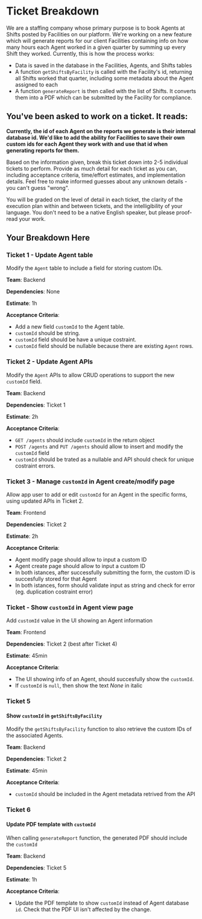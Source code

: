 # Ticket Breakdown

We are a staffing company whose primary purpose is to book Agents at Shifts posted by Facilities on our platform. We're working on a new feature which will generate reports for our client Facilities containing info on how many hours each Agent worked in a given quarter by summing up every Shift they worked. Currently, this is how the process works:

- Data is saved in the database in the Facilities, Agents, and Shifts tables
- A function `getShiftsByFacility` is called with the Facility's id, returning all Shifts worked that quarter, including some metadata about the Agent assigned to each
- A function `generateReport` is then called with the list of Shifts. It converts them into a PDF which can be submitted by the Facility for compliance.

## You've been asked to work on a ticket. It reads:

**Currently, the id of each Agent on the reports we generate is their internal database id. We'd like to add the ability for Facilities to save their own custom ids for each Agent they work with and use that id when generating reports for them.**

Based on the information given, break this ticket down into 2-5 individual tickets to perform. Provide as much detail for each ticket as you can, including acceptance criteria, time/effort estimates, and implementation details. Feel free to make informed guesses about any unknown details - you can't guess "wrong".

You will be graded on the level of detail in each ticket, the clarity of the execution plan within and between tickets, and the intelligibility of your language. You don't need to be a native English speaker, but please proof-read your work.

## Your Breakdown Here

### Ticket 1 - Update Agent table

Modify the `Agent` table to include a field for storing custom IDs.

**Team**: Backend

**Dependencies**: None

**Estimate**: 1h

**Acceptance Criteria**:

- Add a new field `customId` to the Agent table.
- `customId` should be string.
- `customId` field should be have a unique costraint.
- `customId` field should be nullable because there are existing `Agent` rows.

### Ticket 2 - Update Agent APIs

Modify the `Agent` APIs to allow CRUD operations to support the new `customId` field.

**Team**: Backend

**Dependencies**: Ticket 1

**Estimate**: 2h

**Acceptance Criteria**:

- `GET /agents` should include `customId` in the return object
- `POST /agents` and `PUT /agents` should allow to insert and modify the `customId` field
- `customId` should be trated as a nullable and API should check for unique costraint errors.

### Ticket 3 - Manage `customId` in Agent create/modify page

Allow app user to add or edit `customId` for an Agent in the specific forms, using updated APIs in Ticket 2.

**Team**: Frontend

**Dependencies**: Ticket 2

**Estimate**: 2h

**Acceptance Criteria**:

- Agent modify page should allow to input a custom ID
- Agent create page should allow to input a custom ID
- In both istances, after successfully submitting the form, the custom ID is succesfully stored for that Agent
- In both istances, form should validate input as string and check for error (eg. duplication costraint error)

### Ticket - Show `customId` in Agent view page

Add `customId` value in the UI showing an Agent information

**Team**: Frontend

**Dependencies**: Ticket 2 (best after Ticket 4)

**Estimate**: 45min

**Acceptance Criteria**:

- The UI showing info of an Agent, should succesfully show the `customId`.
- If `customId` is `null`, then show the text _None_ in italic

### Ticket 5

#### Show `customId` in `getShiftsByFacility`

Modify the `getShiftsByFacility` function to also retrieve the custom IDs of the associated Agents.

**Team**: Backend

**Dependencies**: Ticket 2

**Estimate**: 45min

**Acceptance Criteria**:

- `customId` should be included in the Agent metadata retrived from the API

### Ticket 6

#### Update PDF template with `customId`

When calling `generateReport` function, the generated PDF should include the `customId`

**Team**: Backend

**Dependencies**: Ticket 5

**Estimate**: 1h

**Acceptance Criteria**:

- Update the PDF template to show `customId` instead of Agent database `id`. Check that the PDF UI isn't affected by the change.
